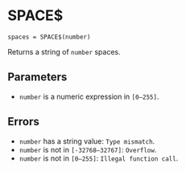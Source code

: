 # SPACE$
`spaces = SPACE$(number)`

Returns a string of `number` spaces.

## Parameters
* `number` is a numeric expression in `[0—255]`.
## Errors
* `number` has a string value: `Type mismatch`.
* `number` is not in `[-32768—32767]`: `Overflow`.
* `number` is not in `[0—255]`: `Illegal function call`.